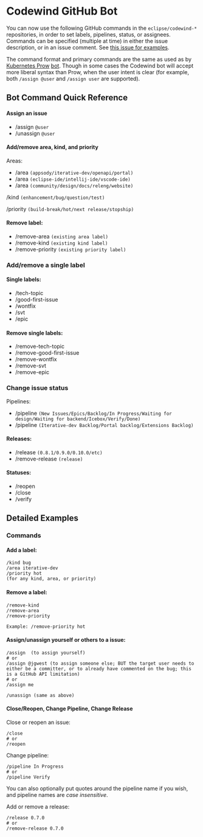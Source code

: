 # Codewind GitHub Bot

You can now use the following GitHub commands in the `eclipse/codewind-*` repositories, in order to set labels, pipelines, status, or assignees. Commands can be specified (multiple at time) in either the issue description, or in an issue comment. See [this issue for examples](https://github.com/eclipse/codewind/issues/844).

The command format and primary commands are the same as used as by [Kubernetes Prow](https://github.com/kubernetes/test-infra/tree/master/prow) [bot](https://github.com/kubernetes/test-infra/commits?author=k8s-ci-robot). Though in some cases the Codewind bot will accept more liberal syntax than Prow, when the user intent is clear (for example, both `/assign @user` and `/assign user` are supported).

## Bot Command Quick Reference

#### Assign an issue
- /assign `@user`
- /unassign `@user`

#### Add/remove area, kind, and priority

Areas:
- /area `(appsody/iterative-dev/openapi/portal)`
- /area `(eclipse-ide/intellij-ide/vscode-ide)`
- /area `(community/design/docs/releng/website)`

/kind `(enhancement/bug/question/test)`

/priority `(build-break/hot/next release/stopship)`

#### Remove label:
- /remove-area `(existing area label)`
- /remove-kind `(existing kind label)`
- /remove-priority `(existing priority label)`


### Add/remove a single label

#### Single labels:
- /tech-topic
- /good-first-issue
- /wontfix
- /svt
- /epic

#### Remove single labels:
- /remove-tech-topic
- /remove-good-first-issue
- /remove-wontfix
- /remove-svt
- /remove-epic


### Change issue status

Pipelines:
- /pipeline `(New Issues/Epics/Backlog/In Progress/Waiting for design/Waiting for backend/Icebox/Verify/Done)`
- /pipeline `(Iterative-dev Backlog/Portal backlog/Extensions Backlog)`

#### Releases:
- /release `(0.8.1/0.9.0/0.10.0/etc)`
- /remove-release `(release)`

#### Statuses:
- /reopen
- /close
- /verify



## Detailed Examples 

### Commands


#### Add a label:
```
/kind bug
/area iterative-dev
/priority hot
(for any kind, area, or priority)
```

#### Remove a label:
```
/remove-kind
/remove-area
/remove-priority

Example: /remove-priority hot 
```

#### Assign/unassign yourself or others to a issue:
```
/assign  (to assign yourself)
# or
/assign @jgwest (to assign someone else; BUT the target user needs to either be a committer, or to already have commented on the bug; this is a GitHub API limitation)
# or
/assign me

/unassign (same as above)
```


#### Close/Reopen, Change Pipeline, Change Release

Close or reopen an issue:
```
/close
# or
/reopen
```

Change pipeline:
```
/pipeline In Progress
# or
/pipeline Verify
```
You can also optionally put quotes around the pipeline name if you wish, and pipeline names are _case insensitive_.

Add or remove a release:
```
/release 0.7.0
# or
/remove-release 0.7.0
```
